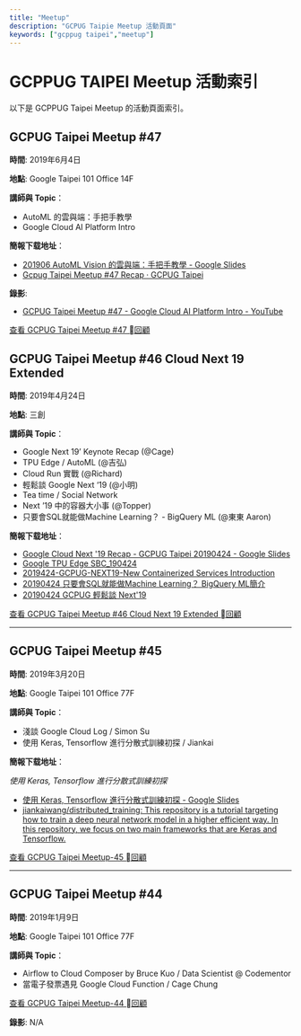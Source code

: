 ```yaml
---
title: "Meetup"
description: "GCPUG Taipie Meetup 活動頁面"
keywords: ["gcppug taipei","meetup"]
---
```


# GCPPUG TAIPEI Meetup 活動索引

以下是 GCPPUG Taipei  Meetup 的活動頁面索引。

## GCPUG Taipei Meetup #47

**時間**: 2019年6月4日

**地點**: Google Taipei 101 Office 14F

**講師與 Topic**：

- AutoML 的雲與端：手把手教學
- Google Cloud AI Platform Intro

**簡報下载地址**：

- [201906 AutoML Vision 的雲與端：手把手教學 - Google Slides](https://docs.google.com/presentation/d/19bV2XgcnrpaTVW0Oe7P5SNhPzckWxUyIjQhfUebkLak/edit#slide=id.p)
- [Gcpug Taipei Meetup #47 Recap · GCPUG Taipei](http://localhost:1313/blog/gcpug-taipei-meetup-47/)

**錄影**:

- [GCPUG Taipei Meetup #47 - Google Cloud AI Platform Intro - YouTube](https://www.youtube.com/watch?v=VfZQL6xI7VI)


[查看 GCPUG Taipei Meetup #47 回顧](/blog/gcpug-taipei-meetup-47/)

## GCPUG Taipei Meetup #46 Cloud Next 19 Extended

**時間**: 2019年4月24日

**地點**: 三創

**講師與 Topic**：

- Google Next 19’ Keynote Recap (@Cage)
- TPU Edge / AutoML (@吉弘)
- Cloud Run 實戰 (@Richard)
- 輕鬆談 Google Next ‘19 (@小明)
- Tea time / Social Network
- Next ’19 中的容器大小事 (@Topper)
- 只要會SQL就能做Machine Learning？ - BigQuery ML (@東東 Aaron)

**簡報下载地址**：

- [Google Cloud Next '19 Recap - GCPUG Taipei 20190424 - Google Slides](https://docs.google.com/presentation/d/1EpfBgsBZLgpRg_6MkwaDDwP9E5L5n5F6CM-2kBSN6OQ/edit#slide=id.g40859ec867_1_231)
- [Google TPU Edge SBC_190424](https://www.slideshare.net/NissinAllelujahnissin/google-tpu-edge-sbc190424)
- [2019424-GCPUG-NEXT19-New Containerized Services Introduction](https://www.slideshare.net/TopperChi/2019424gcpugnext19new-containerized-services-introduction?fbclid=IwAR1YYwywrwgv_msRP4ig3jYurMJHuBxdaOqrXiGmu2tGzyjToVcgBFZLBUU)
- [20190424 只要會SQL就能做Machine Learning？ BigQuery ML簡介](https://www.slideshare.net/TungLinLee/20190424-sqlmachine-learning-bigquery-ml)
- [20190424 GCPUG 輕鬆談 Next'19](https://www.slideshare.net/cytseng999/20190424-gcpug-next19)

[查看 GCPUG Taipei Meetup #46 Cloud Next 19 Extended 回顧](/blog/gcpug-taipei-meetup-46-cloud-next-19-extended/)

---

## GCPUG Taipei Meetup #45

**時間**: 2019年3月20日

**地點**: Google Taipei 101 Office 77F

**講師與 Topic**：

- 淺談 Google Cloud Log / Simon Su
- 使用 Keras, Tensorflow 進行分散式訓練初探 / Jiankai

**簡報下载地址**：

_使用 Keras, Tensorflow 進行分散式訓練初探_

- [使用 Keras, Tensorflow 進行分散式訓練初探 - Google Slides](https://docs.google.com/presentation/d/1I96h-rzGsVYx4A_hZF_sZbsi47SiRyOiR_Et90uHO4Q/edit#slide=id.p)
- [jiankaiwang/distributed_training: This repository is a tutorial targeting how to train a deep neural network model in a higher efficient way. In this repository, we focus on two main frameworks that are Keras and Tensorflow.](https://github.com/jiankaiwang/distributed_training)

[查看 GCPUG Taipei Meetup-45 回顧](/blog/gcpug-taipei-meetup-45/)

---

## GCPUG Taipei Meetup #44

**時間**: 2019年1月9日

**地點**: Google Taipei 101 Office 77F

**講師與 Topic**：

- Airflow to Cloud Composer by Bruce Kuo / Data Scientist @ Codementor
- 當電子發票遇見 Google Cloud Function / Cage Chung


[查看 GCPUG Taipei Meetup-44 回顧](/blog/gcpug-taipei-meetup-44/)

**錄影**: N/A